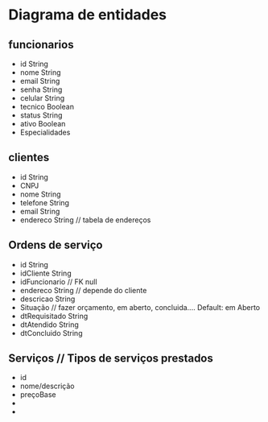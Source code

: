 # Diagrama de entidades

## funcionarios

* id String
* nome String
* email String
* senha String
* celular String
* tecnico Boolean
* status String
* ativo Boolean
* Especialidades

## clientes

* id String
* CNPJ
* nome String
* telefone String
* email String
* endereco String // tabela de endereços

## Ordens de serviço

* id String
* idCliente String
* idFuncionario        // FK null
* endereco String      // depende do cliente
* descricao String
* Situação             // fazer orçamento, em aberto, concluida....  Default: em Aberto
* dtRequisitado String
* dtAtendido String
* dtConcluido String

## Serviços // Tipos de serviços prestados

* id
* nome/descrição
* preçoBase
* 
* 
